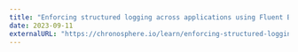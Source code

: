 ```yaml
---
title: "Enforcing structured logging across applications using Fluent Bit"
date: 2023-09-11
externalURL: "https://chronosphere.io/learn/enforcing-structured-logging-across-applications-using-fluent-bit"
---
```



